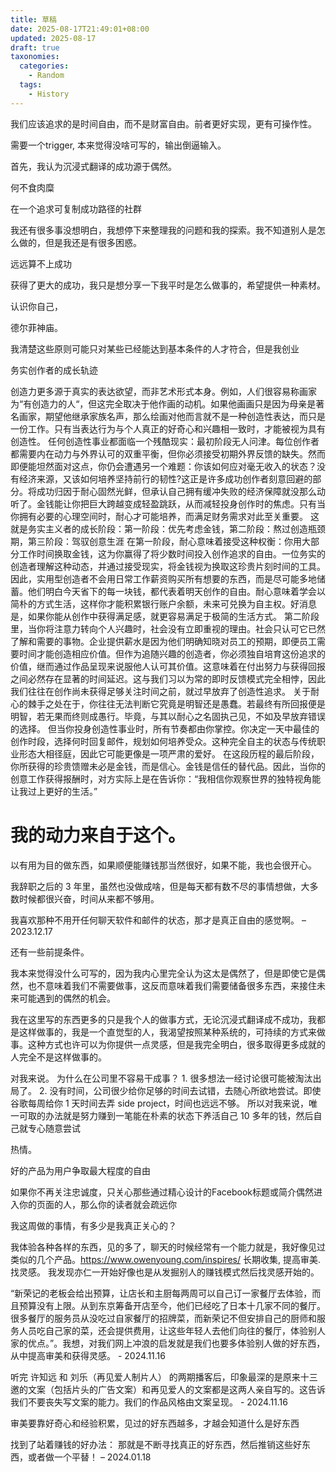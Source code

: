 ```yaml
---
title: 草稿
date: 2025-08-17T21:49:01+08:00
updated: 2025-08-17
draft: true
taxonomies:
  categories:
    - Random
  tags:
    - History
---
```


我们应该追求的是时间自由，而不是财富自由。前者更好实现，更有可操作性。

需要一个trigger, 本来觉得没啥可写的，输出倒逼输入。

首先，我认为沉浸式翻译的成功源于偶然。

何不食肉糜

在一个追求可复制成功路径的社群

我还有很多事没想明白，我想停下来整理我的问题和我的探索。我不知道别人是怎么做的，但是我还是有很多困惑。

远远算不上成功

获得了更大的成功，我只是想分享一下我平时是怎么做事的，希望提供一种素材。

认识你自己，

德尔菲神庙。

我清楚这些原则可能只对某些已经能达到基本条件的人才符合，但是我创业

务实创作者的成长轨迹

创造力更多源于真实的表达欲望，而非艺术形式本身。例如，人们很容易称画家为“有创造力的人“，但这完全取决于他作画的动机。如果他画画只是因为母亲是著名画家，期望他继承家族名声，那么绘画对他而言就不是一种创造性表达，而只是一份工作。只有当表达行为与个人真正的好奇心和兴趣相一致时，才能被视为具有创造性。
任何创造性事业都面临一个残酷现实：最初阶段无人问津。每位创作者都需要内在动力与外界认可的双重平衡，但你必须接受初期外界反馈的缺失。然而即便能坦然面对这点，你仍会遭遇另一个难题：你该如何应对毫无收入的状态？没有经济来源，又该如何培养坚持前行的韧性?这正是许多成功创作者刻意回避的部分。将成功归因于耐心固然光鲜，但承认自己拥有缓冲失败的经济保障就没那么动听了。金钱能让你把巨大跨越变成轻盈跳跃，从而减轻投身创作时的焦虑。只有当你拥有必要的心理空间时，耐心才可能培养，而满足财务需求对此至关重要。
这就是务实主义者的成长阶段：第一阶段：优先考虑金钱，第二阶段：熬过创造瓶颈期，第三阶段：驾驭创意生涯
在第一阶段，耐心意味着接受这种权衡：你用大部分工作时间换取金钱，这为你赢得了将少数时间投入创作追求的自由。一位务实的创造者理解这种动态，并通过接受现实，将金钱视为换取这珍贵片刻时间的工具。因此，实用型创造者不会用日常工作薪资购买所有想要的东西，而是尽可能多地储蓄。他们明白今天省下的每一块钱，都代表着明天创作的自由。耐心意味着学会以简朴的方式生活，这样你才能积累银行账户余额，未来可兑换为自主权。好消息是，如果你能从创作中获得满足感，就更容易满足于极简的生活方式。
第二阶段里，当你将注意力转向个人兴趣时，社会没有立即重视的理由。社会只认可它已然了解和需要的事物。企业提供薪水是因为他们明确知晓对员工的预期，即便员工需要时间才能创造相应价值。但作为追随兴趣的创造者，你必须独自培育这份追求的价值，继而通过作品呈现来说服他人认可其价值。这意味着在付出努力与获得回报之间必然存在显著的时间延迟。这与我们习以为常的即时反馈模式完全相悖，因此我们往往在创作尚未获得足够关注时间之前，就过早放弃了创造性追求。
关于耐心的棘手之处在于，你往往无法判断它究竟是明智还是愚蠢。若最终有所回报便是明智，若无果而终则成愚行。毕竟，与其以耐心之名固执己见，不如及早放弃错误的选择。
但当你投身创造性事业时，所有节奏都由你掌控。你决定一天中最佳的创作时段，选择何时回复邮件，规划如何培养受众。这种完全自主的状态与传统职业形态大相径庭，因此它可能更像是一项严肃的爱好。
在这段历程的最后阶段，你所获得的珍贵馈赠未必是金钱，而是信心。金钱是信任的替代品。因此，当你的创意工作获得报酬时，对方实际上是在告诉你：“我相信你观察世界的独特视角能让我过上更好的生活。”

# 我的动力来自于这个。

以有用为目的做东西，如果顺便能赚钱那当然很好，如果不能，我也会很开心。

我辞职之后的 3
年里，虽然也没做成啥，但是每天都有数不尽的事情想做，大多数时候都很兴奋，时间从来都不够用。

我喜欢那种不用开任何聊天软件和邮件的状态，那才是真正自由的感觉啊。 – 2023.12.17

还有一些前提条件。

我本来觉得没什么可写的，因为我内心里完全认为这太是偶然了，但是即使它是偶然，也不意味着我们不需要做事，这反而意味着我们需要储备很多东西，来接住未来可能遇到的偶然的机会。

我在这里写的东西更多的只是我个人的做事方式，无论沉浸式翻译成不成功，我都是这样做事的，我是一个直觉型的人，我渴望按照某种系统的，可持续的方式来做事。这种方式也许可以为你提供一点灵感，但是我完全明白，很多取得更多成就的人完全不是这样做事的。

对我来说。 为什么在公司里不容易干成事？ 1.
很多想法一经讨论很可能被淘汰出局了。 2.
没有时间，公司很少给你足够的时间去试错，去随心所欲地尝试。即使谷歌每周给你 1
天时间去弄 side project，时间也远远不够。
所以对我来说，唯一可取的办法就是努力赚到一笔能在朴素的状态下养活自己 10
多年的钱，然后自己就专心随意尝试

热情。

好的产品为用户争取最大程度的自由

如果你不再关注忠诚度，只关心那些通过精心设计的Facebook标题或简介偶然进入你的页面的人，那么你的读者就会疏远你

我这周做的事情，有多少是我真正关心的？

我体验各种各样的东西，见的多了，聊天的时候经常有一个能力就是，我好像见过类似的几个产品。https://www.owenyoung.com/inspires/
长期收集, 提高审美. 找灵感。
我发现亦仁一开始好像也是从发掘别人的赚钱模式然后找灵感开始的。

“新荣记的老板会给出预算，让店长和主厨每两周可以自己订一家餐厅去体验，而且预算没有上限。从到东京筹备开店至今，他们已经吃了日本十几家不同的餐厅。很多餐厅的服务员从没吃过自家餐厅的招牌菜，而新荣记不但安排自己的厨师和服务人员吃自己家的菜，还会提供费用，让这些年轻人去他们向往的餐厅，体验别人家的优点。”。我想，对我们网上冲浪的启发就是我们也要多体验别人做的好东西，从中提高审美和获得灵感。 -
2024.11.16

听完 许知远 和 刘乐（再见爱人制片人）
的两期播客后，印象最深的是原来十三邀的文案（包括片头的广告文案）和再见爱人的文案都是这两人亲自写的。这告诉我们不要丧失写文案的能力。我们的作品风格由文案呈现。 -
2024.11.16

审美要靠好奇心和经验积累，见过的好东西越多，才越会知道什么是好东西

找到了站着赚钱的好办法：
那就是不断寻找真正的好东西，然后推销这些好东西，或者做一个平替！ – 2024.01.18

